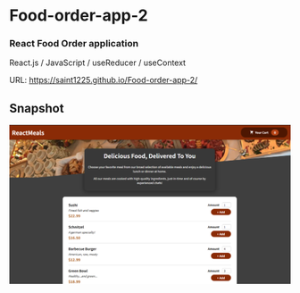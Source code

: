 # Food-order-app-2
### React Food Order application


React.js / JavaScript / useReducer / useContext

URL: https://saint1225.github.io/Food-order-app-2/

## Snapshot
![Food-order-app-2](https://github.com/Saint1225/Food-order-app-2/blob/master/Food_order_app_2.png)